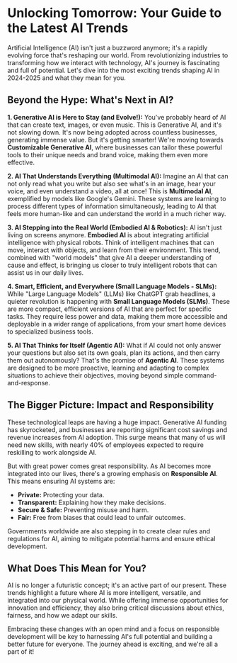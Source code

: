 # Unlocking Tomorrow: Your Guide to the Latest AI Trends

Artificial Intelligence (AI) isn't just a buzzword anymore; it's a rapidly evolving force that's reshaping our world. From revolutionizing industries to transforming how we interact with technology, AI's journey is fascinating and full of potential. Let's dive into the most exciting trends shaping AI in 2024-2025 and what they mean for you.

## Beyond the Hype: What's Next in AI?

**1. Generative AI is Here to Stay (and Evolve!):** You've probably heard of AI that can create text, images, or even music. This is Generative AI, and it's not slowing down. It's now being adopted across countless businesses, generating immense value. But it's getting smarter! We're moving towards **Customizable Generative AI**, where businesses can tailor these powerful tools to their unique needs and brand voice, making them even more effective.

**2. AI That Understands Everything (Multimodal AI):** Imagine an AI that can not only read what you write but also see what's in an image, hear your voice, and even understand a video, all at once! This is **Multimodal AI**, exemplified by models like Google's Gemini. These systems are learning to process different types of information simultaneously, leading to AI that feels more human-like and can understand the world in a much richer way.

**3. AI Stepping into the Real World (Embodied AI & Robotics):** AI isn't just living on screens anymore. **Embodied AI** is about integrating artificial intelligence with physical robots. Think of intelligent machines that can move, interact with objects, and learn from their environment. This trend, combined with "world models" that give AI a deeper understanding of cause and effect, is bringing us closer to truly intelligent robots that can assist us in our daily lives.

**4. Smart, Efficient, and Everywhere (Small Language Models - SLMs):** While "Large Language Models" (LLMs) like ChatGPT grab headlines, a quieter revolution is happening with **Small Language Models (SLMs)**. These are more compact, efficient versions of AI that are perfect for specific tasks. They require less power and data, making them more accessible and deployable in a wider range of applications, from your smart home devices to specialized business tools.

**5. AI That Thinks for Itself (Agentic AI):** What if AI could not only answer your questions but also set its own goals, plan its actions, and then carry them out autonomously? That's the promise of **Agentic AI**. These systems are designed to be more proactive, learning and adapting to complex situations to achieve their objectives, moving beyond simple command-and-response.

## The Bigger Picture: Impact and Responsibility


These technological leaps are having a huge impact. Generative AI funding has skyrocketed, and businesses are reporting significant cost savings and revenue increases from AI adoption. This surge means that many of us will need new skills, with nearly 40% of employees expected to require reskilling to work alongside AI.

But with great power comes great responsibility. As AI becomes more integrated into our lives, there's a growing emphasis on **Responsible AI**. This means ensuring AI systems are:
*   **Private:** Protecting your data.
*   **Transparent:** Explaining how they make decisions.
*   **Secure & Safe:** Preventing misuse and harm.
*   **Fair:** Free from biases that could lead to unfair outcomes.

Governments worldwide are also stepping in to create clear rules and regulations for AI, aiming to mitigate potential harms and ensure ethical development.

## What Does This Mean for You?

AI is no longer a futuristic concept; it's an active part of our present. These trends highlight a future where AI is more intelligent, versatile, and integrated into our physical world. While offering immense opportunities for innovation and efficiency, they also bring critical discussions about ethics, fairness, and how we adapt our skills.

Embracing these changes with an open mind and a focus on responsible development will be key to harnessing AI's full potential and building a better future for everyone. The journey ahead is exciting, and we're all a part of it!